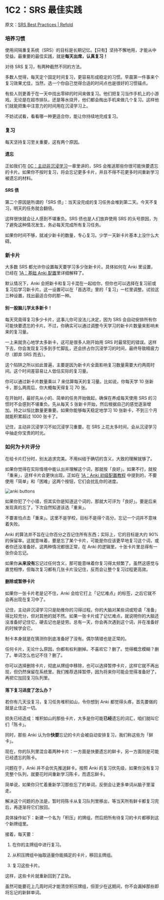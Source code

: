 # 1C2：SRS 最佳实践

原文：[SRS Best Practices | Refold](https://refold.la/roadmap/stage-1/c/srs-best-practices)

### 培养习惯

使用间隔重复系统（SRS）的目标是长期记忆。【只有】坚持不懈地用，才能从中受益。最重要的最佳实践，就是**每天出席，认真复习！**

对待 SRS 复习，有两种截然不同的方法。

多数人觉得，每天定个固定时间复习，更容易形成稳定的习惯。早晨第一件事来个复习效果尤佳，当然，选一个你自己觉得合适的时间点也是很好的习惯锚点。

有些人则更善于在一天中找出零碎的时间来做复习。他们把复习当作手机上的小游戏。无论是在超市排队，还是等水烧开，他们都会掏出手机来做几个复习。这样他们就能把集中注意力的时间用在沉浸学习上。

不妨试试看，看看哪一种更适合你，能让你持续地完成复习。

### 复习

每天坚持复习至关重要，这有两个原因。

#### 遗忘

正如我们在 [0C：主动非沉浸学习](https://refold.la/roadmap/stage-0/c/active-study)一章里讲的，SRS 会推送那些你很可能快要遗忘的卡片。如果你不按时复习，将会忘记更多卡片，并且不得不花更多时间重新学习被遗忘的材料。

#### SRS 债

第二个原因是所谓的「SRS 债」：当天没完成的复习任务会堆到第二天。今天不复习，明天的任务就会翻倍。

这样很快就会让人感到不堪重负。SRS 债也是人们放弃使用 SRS 的头号原因，为了避免这种情况发生，务必每天完成所有复习任务。

如果你时间不够，就减少新卡的数量，专心复习。少学一天新卡片基本上没什么大碍。

### 新卡片

大多数 SRS 都允许你设置每天要学习多少张新卡片。具体如何在 Anki 里设置，已经在 [1A：基础 Anki 配置](https://refold.la/roadmap/stage-1/a/anki-setup)里详细解释了。

默认情况下，Anki 会把新卡和复习卡混在一起给你，但你也可以选择在复习前或复习后学习新卡片。这一设置可以在「首选项」里的「复习」一栏里调整。试验这三种设置，找出最适合你的那一种。

#### 别一股脑儿学太多新卡！

每天究竟得复习多少卡片，这事儿你可没法儿决定，因为 SRS 会自动安排所有你可能快要遗忘的卡片。不过，你确实可以通过调整今天学习的新卡片数量来影响未来的复习量。

一上来就贪心地学太多新卡，这可是很多人刚开始用 SRS 时最常犯的错误。这样下去，你会发现复习多到手忙脚乱，还会挤占你沉浸学习的时间，最终导致精疲力尽（即弃 SRS 而去）。

这个陷阱之所以如此普遍，主要是因为新卡片全面影响复习数量需要大约两周时间。这个时间差容易让人低估实际的复习量。

你可以通过新卡片数量乘以 7 来估算每天的复习量。比如说，你每天学 10 张新卡，那么两周后，你大概每天得复习 70 张。

在开始时，最好先从小的、简单的任务开始做起，确保在养成每天使用 SRS 的习惯时不会感到不堪重负。先从每天 5 张新卡开始，然后根据自己的感觉逐渐增加。持之以恒比数量更重要。如果你能够每天稳定地学习 10 张新卡，不到三个月就能积累超过 1000 张卡了。

记住，主动非沉浸学习不如沉浸学习重要。在 SRS 上花太多时间，会从沉浸学习中抽走你宝贵的时光。

### 如何为卡片评分

在给卡片打分时，别太追求完美。不用纠结于确切的含义，大致的理解就够了。

如果你觉得在实际情境中能认出并理解这个词，那就按「良好」。如果不行，就按「重来」，这样卡片会更快出现。正如在 [1A：Anki 初级配置教程](https://refold.la/roadmap/stage-1/a/anki-setup) 中提到的，不要使用「简单」和「困难」这两个按钮，它们会扰乱你的进度。

![anki buttons](https://refold.la/static/963b73962871470c74f5b002b9a5bc33/77a9e/anki-buttons.png)

如果你犯了个小错，但其实你是知道这个词的，那就大可评为「良好」。要是后来发现真的忘了，下次自然知道该选「重来」。

不要害怕点击「重来」。这里不是学校，目标不是得个高分。忘记一个词并不意味着失败。

Anki 的算法并不旨在让你百分之百记住所有东西；实际上，它的目标是大约 90% 的保留率。这就意味着，要是忘了某个卡片，可能是你应该更早地复习这个词，或者你还没准备好。这两种情况都很正常，在 Anki 的逻辑里，十张卡片里总得有一张你会忘记。

如果你**从来没有**忘记过任何含义，那可能意味着你复习得太频繁了。虽然这感觉与直觉相悖，但每次复习都有几张卡片没记住，反而会让整个复习过程更高效。

#### 删除或暂停卡片

如果你一张卡片老是记不住，Anki 会给它打上「记忆难点」的标签，之后它就不会再出现在复习中了。

记住，主动非沉浸学习只是助推你的习得过程。你的大脑对某些词或短语「准备」得比较充分，但对其他的就不然。如果一张卡片成了记忆难点，就说明你的大脑还没准备好记住它，硬去记也是徒劳。总有一天，你会再次遇到这个词，并在准备好的时候学会它。

制卡本身就是在猜测你到底准备好了没有。偶尔猜错也是正常的。

任何卡片，无论什么原因，你都有权利删掉。不喜欢它？删了。觉得概念模糊？删了。单词怎么也记不住？删了。

你可以选择删除卡片，彻底从牌组中移除，也可以选择暂停卡片，这样它就不再出现，但仍然保留在系统里。我们推荐选择暂停，因为将来你可能会觉得准备好了，再把它加回复习队列里。

#### 落下复习进度了怎么办？

若你有几天没复习，复习任务堆积如山，令你想到 Anki 都觉得头疼，首先要做的就是止住这一切。

损失已经造成：堆积如山的那些卡片，大多是你可能**已经**遗忘的词汇，咱们就叫它们「陈卡」。

同时，那些 Anki 认为你**快要**忘记的卡片会被自动安排复习，我们称这些为「鲜卡」。

现在，你的队列里混合着两种卡片：一方面是快要遗忘的鲜卡，另一方面则是可能已经遗忘的陈卡。

问题在于，Anki 并不会优先推送鲜卡。按照 Anki 的复习优先级，如果你没有复习完整个队列，就要花时间重新学习陈卡，而遗忘鲜卡。

简单说，如果你只忙着重新学习那些忘了的单词，反倒会让更多单词从脑子里溜走。

解决这个问题的办法是，暂时将陈卡从复习队列里移出，等当天所有鲜卡都复习完后，再逐渐将它们放回。

具体操作如下：新建一个名为「积压」的牌组，然后把所有待复习的卡片都移到这个新牌组里。

接着，每天要：

1. 在你的主牌组中进行复习。

2. 从积压牌组中抽取适量你能搞定的卡片，移回主牌组。

3. 复习这些卡片。

这样，这些卡片就重新回到了正轨。

虽然可能要花上几周时间才能清空积压牌组，但至少在这期间，你不会漏掉那些即将忘记的新鲜单词。